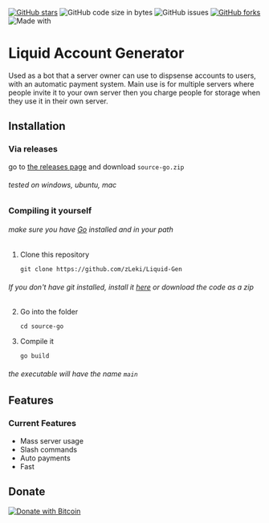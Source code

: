 <p align="center">

[![GitHub stars](https://img.shields.io/github/stars/zLeki/Liquid-Gen?color=FFFFFF&label=stars&style=flat-square)](https://github.com/zLeki/Liquid-Gen/stargazers)
![GitHub code size in bytes](https://img.shields.io/github/languages/code-size/zLeki/Liquid-Gen?color=FFFFFF&style=flat-square) 
![GitHub issues](https://img.shields.io/github/issues/zLeki/Liquid-Gen?color=FFFFFF&style=flat-square)
[![GitHub forks](https://img.shields.io/github/forks/zLeki/Liquid-Gen?color=FFFFFF&style=flat-square)](https://github.com/zLeki/Liquid-Gen/network)
![Made with](https://img.shields.io/badge/made%20with-Go-29BEB0?style=flat-square)

</p>

# Liquid Account Generator
Used as a bot that a server owner can use to dispsense accounts to users, with an automatic payment system. Main use is for multiple servers where people invite it to your own server then you charge people for storage when they use it in their own server.

## Installation
### Via releases

go to [the releases page](https://github.com/zLeki/Liquid-Gen/releases) and download `source-go.zip` 
###### tested on windows, ubuntu, mac


### Compiling it yourself
###### make sure you have [Go](https://golang.org) installed and in your path
1. Clone this repository
    
    `git clone https://github.com/zLeki/Liquid-Gen`

###### If you don't have git installed, install it [here](https://git-scm.com) or download the code as a zip
2. Go into the folder

    `cd source-go`

3. Compile it

    `go build`

###### the executable will have the name `main`



## Features
### Current Features
* Mass server usage
* Slash commands
* Auto payments
* Fast


## Donate
[![Donate with Bitcoin](https://en.cryptobadges.io/badge/big/bc1qgsv5u2y976ysce98qumvdwvp0dur5j4llym6ff)](https://en.cryptobadges.io/donate/bc1qgsv5u2y976ysce98qumvdwvp0dur5j4llym6ff)
